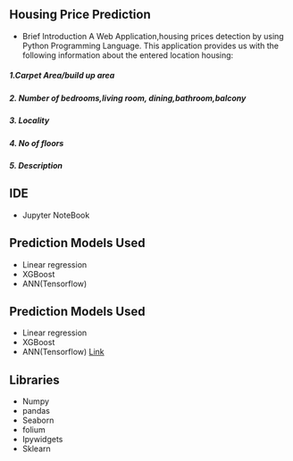 ## Housing Price Prediction

- Brief Introduction
A Web Application,housing prices detection by using Python Programming Language.
This application provides us with the following information about the entered location housing:
##### 1.Carpet Area/build up area
##### 2. Number of bedrooms,living room, dining,bathroom,balcony
##### 3. Locality
##### 4. No of floors
##### 5. Description 
## IDE
- Jupyter NoteBook
## Prediction Models Used
- Linear regression
- XGBoost
- ANN(Tensorflow)
## Prediction Models Used
- Linear regression
- XGBoost
- ANN(Tensorflow) [Link](https://www.tensorflow.org/)
## Libraries
- Numpy
- pandas 
- Seaborn
- folium
- Ipywidgets
- Sklearn
